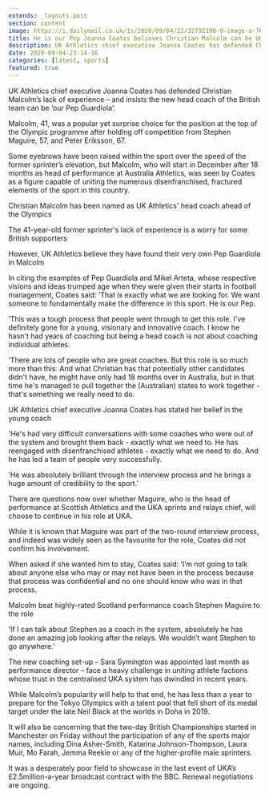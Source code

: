 ```yaml
---
extends: _layouts.post
section: content
image: https://i.dailymail.co.uk/1s/2020/09/04/22/32792190-0-image-a-76_1599256653476.jpg 
title: He is our Pep Joanna Coates believes Christian Malcolm can be UK Athletics Guardiola 
description: UK Athletics chief executive Joanna Coates has defended Christian Malcolms lack of experience - and insists the new head coach of the British team can be our Pep Guardiola. 
date: 2020-09-04-23-14-36 
categories: [latest, sports] 
featured: true 
--- 
```

UK Athletics chief executive Joanna Coates has defended Christian Malcolm’s lack of experience – and insists the new head coach of the British team can be ‘our Pep Guardiola’.

Malcolm, 41, was a popular yet surprise choice for the position at the top of the Olympic programme after holding off competition from Stephen Maguire, 57, and Peter Eriksson, 67.

Some eyebrows have been raised within the sport over the speed of the former sprinter’s elevation, but Malcolm, who will start in December after 18 months as head of performance at Australia Athletics, was seen by Coates as a figure capable of uniting the numerous disenfranchised, fractured elements of the sport in this country.

Christian Malcolm has been named as UK Athletics' head coach ahead of the Olympics 

The 41-year-old former sprinter's lack of experience is a worry for some British supporters 

However, UK Athletics believe they have found their very own Pep Guardiola in Malcolm 

In citing the examples of Pep Guardiola and Mikel Arteta, whose respective visions and ideas trumped age when they were given their starts in football management, Coates said: ‘That is exactly what we are looking for. We want someone to fundamentally make the difference in this sport. He is our Pep.

‘This was a tough process that people went through to get this role. I've definitely gone for a young, visionary and innovative coach. I know he hasn't had years of coaching but being a head coach is not about coaching individual athletes.

‘There are lots of people who are great coaches. But this role is so much more than this. And what Christian has that potentially other candidates didn't have, he might have only had 18 months over in Australia, but in that time he's managed to pull together the (Australian) states to work together - that's something we really need to do. 

UK Athletics chief executive Joanna Coates has stated her belief in the young coach 

'He's had very difficult conversations with some coaches who were out of the system and brought them back - exactly what we need to. He has reengaged with disenfranchised athletes - exactly what we need to do. And he has led a team of people very successfully.

‘He was absolutely brilliant through the interview process and he brings a huge amount of credibility to the sport.’

There are questions now over whether Maguire, who is the head of performance at Scottish Athletics and the UKA sprints and relays chief, will choose to continue in his role at UKA. 

While it is known that Maguire was part of the two-round interview process, and indeed was widely seen as the favourite for the role, Coates did not confirm his involvement.

When asked if she wanted him to stay, Coates said: ‘I’m not going to talk about anyone else who may or may not have been in the process because that process was confidential and no one should know who was in that process. 

Malcolm beat highly-rated Scotland performance coach Stephen Maguire to the role

'If I can talk about Stephen as a coach in the system, absolutely he has done an amazing job looking after the relays. We wouldn’t want Stephen to go anywhere.’

The new coaching set-up – Sara Symington was appointed last month as performance director – face a heavy challenge in uniting athlete factions whose trust in the centralised UKA system has dwindled in recent years. 

While Malcolm’s popularity will help to that end, he has less than a year to prepare for the Tokyo Olympics with a talent pool that fell short of its medal target under the late Neil Black at the worlds in Doha in 2019.

It will also be concerning that the two-day British Championships started in Manchester on Friday without the participation of any of the sports major names, including Dina Asher-Smith, Katarina Johnson-Thompson, Laura Muir, Mo Farah, Jemma Reekie or any of the higher-profile male sprinters. 

It was a desperately poor field to showcase in the last event of UKA’s £2.5million-a-year broadcast contract with the BBC. Renewal negotiations are ongoing.

